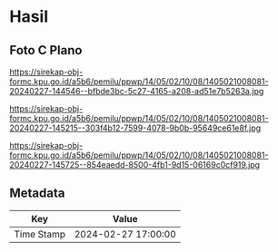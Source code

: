 # Hasil

## Foto C Plano

https://sirekap-obj-formc.kpu.go.id/a5b6/pemilu/ppwp/14/05/02/10/08/1405021008081-20240227-144546--bfbde3bc-5c27-4165-a208-ad51e7b5263a.jpg

https://sirekap-obj-formc.kpu.go.id/a5b6/pemilu/ppwp/14/05/02/10/08/1405021008081-20240227-145215--303f4b12-7599-4078-9b0b-95649ce61e8f.jpg

https://sirekap-obj-formc.kpu.go.id/a5b6/pemilu/ppwp/14/05/02/10/08/1405021008081-20240227-145725--854eaedd-8500-4fb1-9d15-06169c0cf919.jpg


## Metadata

| Key        | Value               |
| ---------- | ------------------- |
| Time Stamp | 2024-02-27 17:00:00 |



